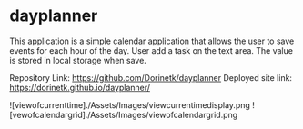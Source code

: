 # dayplanner
This application is a simple calendar application that allows the user to save events for each hour of the day.
User add a task on the text area. The value is stored in local storage when save.

Repository Link: https://github.com/Dorinetk/dayplanner
Deployed site link: https://dorinetk.github.io/dayplanner/

![viewofcurrenttime]./Assets/Images/viewcurrentimedisplay.png
![vewofcalendargrid]./Assets/Images/viewofcalendargrid.png
